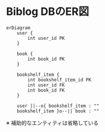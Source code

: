 # Biblog DBのER図

```mermaid
erDiagram
    user {
        int user_id PK
    }

    book {
        int book_id PK
    }

    bookshelf_item {
        int bookshelf_item_id PK
        int user_id FK
        int book_id FK
    }

    user ||--o{ bookshelf_item : ""
    bookshelf_item }o--|| book : ""
```

※ 補助的なエンティティは省略している
